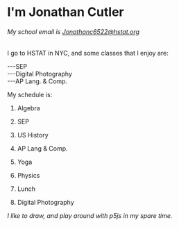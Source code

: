 # I'm **Jonathan Cutler**

 ###### My school email is Jonathanc6522@hstat.org

I go to HSTAT in NYC, and some classes that I enjoy are:

---SEP    
---Digital Photography  
---AP Lang. & Comp.

My schedule is:

1. Algebra

1. SEP

1. US History

1. AP Lang & Comp.

1. Yoga

1. Physics

1. Lunch

1. Digital Photography

*I like to draw, and play around with p5js in my spare time.*